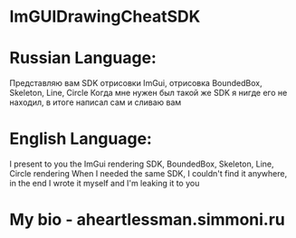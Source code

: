 # ImGUIDrawingCheatSDK
# Russian Language:
Представляю вам SDK отрисовки ImGui, отрисовка BoundedBox, Skeleton, Line, Circle
Когда мне нужен был такой же SDK я нигде его не находил, в итоге написал сам и сливаю вам
# English Language: 
I present to you the ImGui rendering SDK, BoundedBox, Skeleton, Line, Circle rendering
When I needed the same SDK, I couldn't find it anywhere, in the end I wrote it myself and I'm leaking it to you
# My bio - aheartlessman.simmoni.ru
